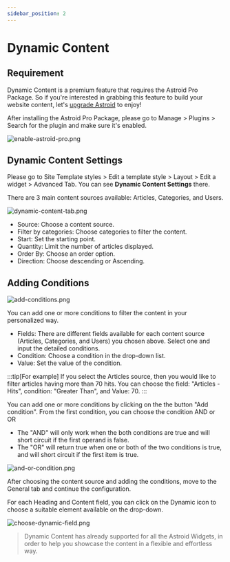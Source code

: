 ```yaml
---
sidebar_position: 2
---
```


# Dynamic Content

## Requirement

Dynamic Content is a premium feature that requires the Astroid Pro Package. So if you're interested in grabbing this feature to build your website content, let's [upgrade Astroid](https://astroidframe.work/pricing) to enjoy!

After installing the Astroid Pro Package, please go to Manage > Plugins > Search for the plugin and make sure it's enabled. 

![enable-astroid-pro.png](/img/astroid-pro/enable-astroid-pro.png)

## Dynamic Content Settings

Please go to Site Template styles > Edit a template style > Layout > Edit a widget > Advanced Tab. You can see **Dynamic Content Settings** there.

There are 3 main content sources available: Articles, Categories, and Users. 

![dynamic-content-tab.png](/img/dynamic-content/dynamic-content-tab.png)

* Source: Choose a content source.
* Filter by categories: Choose categories to filter the content.
* Start: Set the starting point.
* Quantity: Limit the number of articles displayed.
* Order By: Choose an order option.
* Direction: Choose descending or Ascending.

## Adding Conditions

![add-conditions.png](/img/dynamic-content/add-conditions.png)

You can add one or more conditions to filter the content in your personalized way.

* Fields: There are different fields available for each content source (Articles, Categories, and Users) you chosen above. Select one and input the detailed conditions.
* Condition: Choose a condition in the drop-down list.
* Value: Set the value of the condition. 

:::tip[For example]
If you select the Articles source, then you would like to filter articles having more than 70 hits. You can choose the field: "Articles - Hits", condition: "Greater Than", and Value: 70.
:::

You can add one or more conditions by clicking on the the button "Add condition".
From the first condition, you can choose the condition AND or OR

* The "AND" will only work when the both conditions are true and will short circuit if the first operand is false.
* The "OR" will return true when one or both of the two conditions is true, and will short circuit if the first item is true.

![and-or-condition.png](/img/dynamic-content/and-or-condition.png)

After choosing the content source and adding the conditions, move to the General tab and continue the configuration.

For each Heading and Content field, you can click on the Dynamic icon to choose a suitable element available on the drop-down.

![choose-dynamic-field.png](/img/dynamic-content/choose-dynamic-field.png)

> Dynamic Content has already supported for all the Astroid Widgets, in order to help you showcase the content in a flexible and effortless way. 